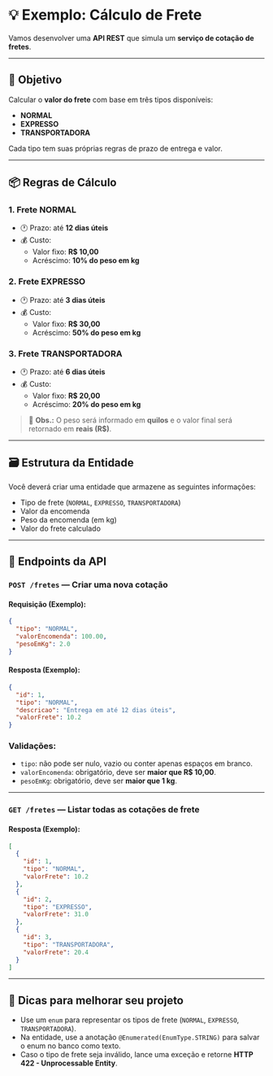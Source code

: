 # 💡 Exemplo: Cálculo de Frete

Vamos desenvolver uma **API REST** que simula um **serviço de cotação de fretes**.

---

## 🧠 Objetivo

Calcular o **valor do frete** com base em três tipos disponíveis:

- **NORMAL**
- **EXPRESSO**
- **TRANSPORTADORA**

Cada tipo tem suas próprias regras de prazo de entrega e valor.

---

## 📦 Regras de Cálculo

### 1. Frete **NORMAL**
- 🕐 Prazo: até **12 dias úteis**
- 💰 Custo:
    - Valor fixo: **R$ 10,00**
    - Acréscimo: **10% do peso em kg**

### 2. Frete **EXPRESSO**
- 🕐 Prazo: até **3 dias úteis**
- 💰 Custo:
    - Valor fixo: **R$ 30,00**
    - Acréscimo: **50% do peso em kg**

### 3. Frete **TRANSPORTADORA**
- 🕐 Prazo: até **6 dias úteis**
- 💰 Custo:
    - Valor fixo: **R$ 20,00**
    - Acréscimo: **20% do peso em kg**

> 📌 **Obs.:** O peso será informado em **quilos** e o valor final será retornado em **reais (R$)**.

---

## 🗃️ Estrutura da Entidade

Você deverá criar uma entidade que armazene as seguintes informações:

- Tipo de frete (`NORMAL`, `EXPRESSO`, `TRANSPORTADORA`)
- Valor da encomenda
- Peso da encomenda (em kg)
- Valor do frete calculado

---

## 🔗 Endpoints da API

### `POST /fretes` — Criar uma nova cotação

#### Requisição (Exemplo):
```json
{
  "tipo": "NORMAL",
  "valorEncomenda": 100.00,
  "pesoEmKg": 2.0
}
```

#### Resposta (Exemplo):
```json
{
  "id": 1,
  "tipo": "NORMAL",
  "descricao": "Entrega em até 12 dias úteis",
  "valorFrete": 10.2
}
```

### Validações:

- `tipo`: não pode ser nulo, vazio ou conter apenas espaços em branco.
- `valorEncomenda`: obrigatório, deve ser **maior que R$ 10,00**.
- `pesoEmKg`: obrigatório, deve ser **maior que 1 kg**.

---

### `GET /fretes` — Listar todas as cotações de frete

#### Resposta (Exemplo):
```json
[
  {
    "id": 1,
    "tipo": "NORMAL",
    "valorFrete": 10.2
  },
  {
    "id": 2,
    "tipo": "EXPRESSO",
    "valorFrete": 31.0
  },
  {
    "id": 3,
    "tipo": "TRANSPORTADORA",
    "valorFrete": 20.4
  }
]
```

---

## 🔧 Dicas para melhorar seu projeto

- Use um `enum` para representar os tipos de frete (`NORMAL`, `EXPRESSO`, `TRANSPORTADORA`).
- Na entidade, use a anotação `@Enumerated(EnumType.STRING)` para salvar o enum no banco como texto.
- Caso o tipo de frete seja inválido, lance uma exceção e retorne **HTTP 422 - Unprocessable Entity**.
